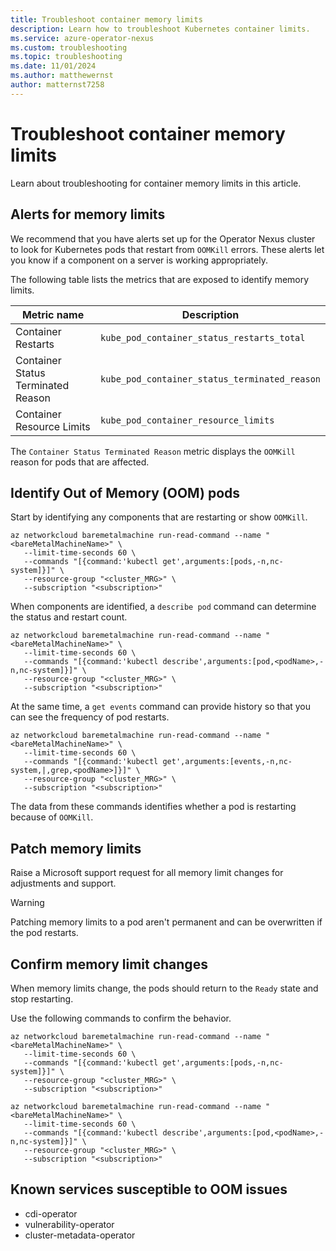 ```yaml
---
title: Troubleshoot container memory limits
description: Learn how to troubleshoot Kubernetes container limits.
ms.service: azure-operator-nexus
ms.custom: troubleshooting
ms.topic: troubleshooting
ms.date: 11/01/2024
ms.author: matthewernst
author: matternst7258
---
```


# Troubleshoot container memory limits

Learn about troubleshooting for container memory limits in this article.

## Alerts for memory limits

We recommend that you have alerts set up for the Operator Nexus cluster to look for Kubernetes pods that restart from `OOMKill` errors. These alerts let you know if a component on a server is working appropriately.

The following table lists the metrics that are exposed to identify memory limits.

| Metric name                          | Description                                      |
| ------------------------------------ | ------------------------------------------------ |
| Container Restarts                   | `kube_pod_container_status_restarts_total`       |
| Container Status Terminated Reason   | `kube_pod_container_status_terminated_reason`    |
| Container Resource Limits            | `kube_pod_container_resource_limits`             |

The `Container Status Terminated Reason` metric displays the `OOMKill` reason for pods that are affected.

## Identify Out of Memory (OOM) pods

Start by identifying any components that are restarting or show `OOMKill`.

```azcli
az networkcloud baremetalmachine run-read-command --name "<bareMetalMachineName>" \
   --limit-time-seconds 60 \
   --commands "[{command:'kubectl get',arguments:[pods,-n,nc-system]}]" \
   --resource-group "<cluster_MRG>" \
   --subscription "<subscription>"
```

When components are identified, a `describe pod` command can determine the status and restart count.

```azcli
az networkcloud baremetalmachine run-read-command --name "<bareMetalMachineName>" \
   --limit-time-seconds 60 \
   --commands "[{command:'kubectl describe',arguments:[pod,<podName>,-n,nc-system]}]" \
   --resource-group "<cluster_MRG>" \
   --subscription "<subscription>"
```

At the same time, a `get events` command can provide history so that you can see the frequency of pod restarts.

```azcli
az networkcloud baremetalmachine run-read-command --name "<bareMetalMachineName>" \
   --limit-time-seconds 60 \
   --commands "[{command:'kubectl get',arguments:[events,-n,nc-system,|,grep,<podName>]}]" \
   --resource-group "<cluster_MRG>" \
   --subscription "<subscription>"
```

The data from these commands identifies whether a pod is restarting because of `OOMKill`.

## Patch memory limits

Raise a Microsoft support request for all memory limit changes for adjustments and support.

> [!WARNING]
> Patching memory limits to a pod aren't permanent and can be overwritten if the pod restarts.

## Confirm memory limit changes

When memory limits change, the pods should return to the `Ready` state and stop restarting.

Use the following commands to confirm the behavior.

```azcli
az networkcloud baremetalmachine run-read-command --name "<bareMetalMachineName>" \
   --limit-time-seconds 60 \
   --commands "[{command:'kubectl get',arguments:[pods,-n,nc-system]}]" \
   --resource-group "<cluster_MRG>" \
   --subscription "<subscription>"
```

```azcli
az networkcloud baremetalmachine run-read-command --name "<bareMetalMachineName>" \
   --limit-time-seconds 60 \
   --commands "[{command:'kubectl describe',arguments:[pod,<podName>,-n,nc-system]}]" \
   --resource-group "<cluster_MRG>" \
   --subscription "<subscription>"
```

## Known services susceptible to OOM issues

* cdi-operator
* vulnerability-operator
* cluster-metadata-operator
